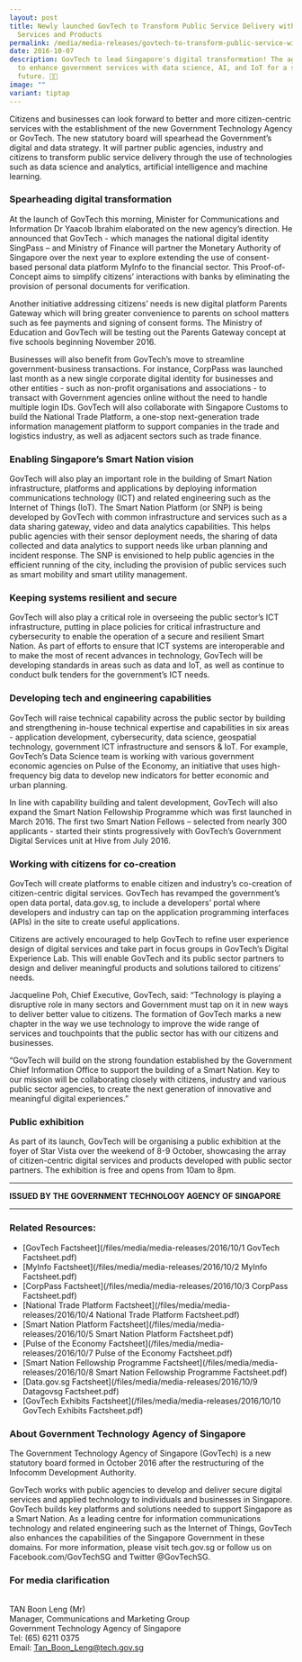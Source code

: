 ```yaml
---
layout: post
title: Newly launched GovTech to Transform Public Service Delivery with Digital
  Services and Products
permalink: /media/media-releases/govtech-to-transform-public-service-with-digital-services-and-products/
date: 2016-10-07
description: GovTech to lead Singapore's digital transformation! The agency aims
  to enhance government services with data science, AI, and IoT for a smarter
  future. 🤖✨
image: ""
variant: tiptap
---
```

Citizens and businesses can look forward to better and more citizen-centric services with the establishment of the new Government Technology Agency or GovTech. The new statutory board will spearhead the Government’s digital and data strategy. It will partner public agencies, industry and citizens to transform public service delivery through the use of technologies such as data science and analytics, artificial intelligence and machine learning.

### **Spearheading digital transformation**
At the launch of GovTech this morning, Minister for Communications and Information Dr Yaacob Ibrahim elaborated on the new agency’s direction. He announced that GovTech - which manages the national digital identity SingPass – and Ministry of Finance will partner the Monetary Authority of Singapore over the next year to explore extending the use of consent-based personal data platform MyInfo to the financial sector. This Proof-of-Concept aims to simplify citizens’ interactions with banks by eliminating the provision of personal documents for verification.

Another initiative addressing citizens’ needs is new digital platform Parents Gateway which will bring greater convenience to parents on school matters such as fee payments and signing of consent forms. The Ministry of Education and GovTech will be testing out the Parents Gateway concept at five schools beginning November 2016.

Businesses will also benefit from GovTech’s move to streamline government-business transactions. For instance, CorpPass was launched last month as a new single corporate digital identity for businesses and other entities - such as non-profit organisations and associations - to transact with Government agencies online without the need to handle multiple login IDs. GovTech will also collaborate with Singapore Customs to build the National Trade Platform, a one-stop next-generation trade information management platform to support companies in the trade and logistics industry, as well as adjacent sectors such as trade finance.

### **Enabling Singapore’s Smart Nation vision**
GovTech will also play an important role in the building of Smart Nation infrastructure, platforms and applications by deploying information communications technology (ICT) and related engineering such as the Internet of Things (IoT). The Smart Nation Platform (or SNP) is being developed by GovTech with common infrastructure and services such as a data sharing gateway, video and data analytics capabilities. This helps public agencies with their sensor deployment needs, the sharing of data collected and data analytics to support needs like urban planning and incident response. The SNP is envisioned to help public agencies in the efficient running of the city, including the provision of public services such as smart mobility and smart utility management.

### **Keeping systems resilient and secure**
GovTech will also play a critical role in overseeing the public sector’s ICT infrastructure, putting in place policies for critical infrastructure and cybersecurity to enable the operation of a secure and resilient Smart Nation. As part of efforts to ensure that ICT systems are interoperable and to make the most of recent advances in technology, GovTech will be developing standards in areas such as data and IoT, as well as continue to conduct bulk tenders for the government’s ICT needs.

### **Developing tech and engineering capabilities**
GovTech will raise technical capability across the public sector by building and strengthening in-house technical expertise and capabilities in six areas - application development, cybersecurity, data science, geospatial technology, government ICT infrastructure and sensors &amp; IoT. For example, GovTech’s Data Science team is working with various government economic agencies on Pulse of the Economy, an initiative that uses high-frequency big data to develop new indicators for better economic and urban planning.

In line with capability building and talent development, GovTech will also expand the Smart Nation Fellowship Programme which was first launched in March 2016. The first two Smart Nation Fellows – selected from nearly 300 applicants - started their stints progressively with GovTech’s Government Digital Services unit at Hive from July 2016.

### **Working with citizens for co-creation**
GovTech will create platforms to enable citizen and industry’s co-creation of citizen-centric digital services. GovTech has revamped the government’s open data portal, data.gov.sg, to include a developers’ portal where developers and industry can tap on the application programming interfaces (APIs) in the site to create useful applications.

Citizens are actively encouraged to help GovTech to refine user experience design of digital services and take part in focus groups in GovTech’s Digital Experience Lab. This will enable GovTech and its public sector partners to design and deliver meaningful products and solutions tailored to citizens’ needs.

Jacqueline Poh, Chief Executive, GovTech, said: “Technology is playing a disruptive role in many sectors and Government must tap on it in new ways to deliver better value to citizens. The formation of GovTech marks a new chapter in the way we use technology to improve the wide range of services and touchpoints that the public sector has with our citizens and businesses.

“GovTech will build on the strong foundation established by the Government Chief Information Office to support the building of a Smart Nation. Key to our mission will be collaborating closely with citizens, industry and various public sector agencies, to create the next generation of innovative and meaningful digital experiences.”

### **Public exhibition**
As part of its launch, GovTech will be organising a public exhibition at the foyer of Star Vista over the weekend of 8-9 October, showcasing the array of citizen-centric digital services and products developed with public sector partners. The exhibition is free and opens from 10am to 8pm.

---

**ISSUED BY THE GOVERNMENT TECHNOLOGY AGENCY OF SINGAPORE**

---

### **Related Resources:**
* [GovTech Factsheet](/files/media/media-releases/2016/10/1 GovTech Factsheet.pdf)
* [MyInfo Factsheet](/files/media/media-releases/2016/10/2 MyInfo Factsheet.pdf)
* [CorpPass Factsheet](/files/media/media-releases/2016/10/3 CorpPass Factsheet.pdf)
* [National Trade Platform Factsheet](/files/media/media-releases/2016/10/4 National Trade Platform Factsheet.pdf)
* [Smart Nation Platform Factsheet](/files/media/media-releases/2016/10/5 Smart Nation Platform Factsheet.pdf)
* [Pulse of the Economy Factsheet](/files/media/media-releases/2016/10/7 Pulse of the Economy Factsheet.pdf)
* [Smart Nation Fellowship Programme Factsheet](/files/media/media-releases/2016/10/8 Smart Nation Fellowship Programme Factsheet.pdf)
* [Data.gov.sg Factsheet](/files/media/media-releases/2016/10/9 Datagovsg Factsheet.pdf)
* [GovTech Exhibits Factsheet](/files/media/media-releases/2016/10/10 GovTech Exhibits Factsheet.pdf)

### **About Government Technology Agency of Singapore**
The Government Technology Agency of Singapore (GovTech) is a new statutory board formed in October 2016 after the restructuring of the Infocomm Development Authority.

GovTech works with public agencies to develop and deliver secure digital services and applied technology to individuals and businesses in Singapore. GovTech builds key platforms and solutions needed to support Singapore as a Smart Nation. As a leading centre for information communications technology and related engineering such as the Internet of Things, GovTech also enhances the capabilities of the Singapore Government in these domains.
For more information, please visit tech.gov.sg or follow us on Facebook.com/GovTechSG and Twitter @GovTechSG.

### **For media clarification**
<br>TAN Boon Leng (Mr)
<br>Manager, Communications and Marketing Group 
<br>Government Technology Agency of Singapore
<br>Tel: (65) 6211 0375 
<br>Email: Tan_Boon_Leng@tech.gov.sg